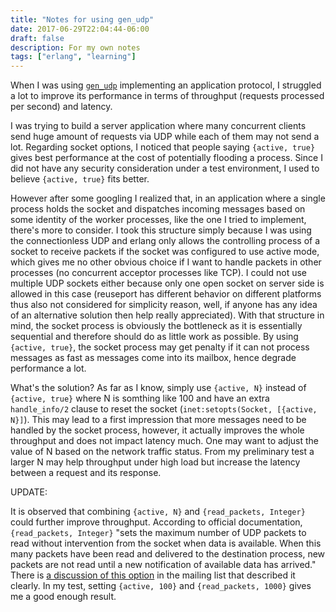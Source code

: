 ```yaml
---
title: "Notes for using gen_udp"
date: 2017-06-29T22:04:44-06:00
draft: false
description: For my own notes
tags: ["erlang", "learning"]
---
```


When I was using [`gen_udp`](http://erlang.org/doc/man/gen_udp.html) implementing an application protocol, I struggled a lot to improve its performance in terms of throughput (requests processed per second) and latency. 

I was trying to build a server application where many concurrent clients send huge amount of requests via UDP while each of them may not send a lot. Regarding socket options, I noticed that people saying `{active, true}` gives best performance at the cost of potentially flooding a process. Since I did not have any security consideration under a test environment, I used to believe `{active, true}` fits better.

However after some googling I realized that, in an application where a single process holds the socket and dispatches incoming messages based on some identity of the worker processes, like the one I tried to implement, there's more to consider. I took this structure simply because I was using the connectionless UDP and erlang only allows the controlling process of a socket to receive packets if the socket was configured to use active mode, which gives me no other obvious choice if I want to handle packets in other processes (no concurrent acceptor processes like TCP). I could not use multiple UDP sockets either because only one open socket on server side is allowed in this case (reuseport has different behavior on different platforms thus also not considered for simplicity reason, well, if anyone has any idea of an alternative solution then help really appreciated). With that structure in mind, the socket process is obviously the bottleneck as it is essentially sequential and therefore should do as little work as possible. By using `{active, true}`, the socket process may get penalty if it can not process messages as fast as messages come into its mailbox, hence degrade performance a lot. 

What's the solution? As far as I know, simply use `{active, N}` instead of `{active, true}` where N is somthing like 100 and have an extra `handle_info/2` clause to reset the socket (`inet:setopts(Socket, [{active, N}]`). This may lead to a first impression that more messages need to be handled by the socket process, however, it actually improves the whole throughput and does not impact latency much. One may want to adjust the value of N based on the network traffic status. From my preliminary test a larger N may help throughput under high load but increase the latency between a request and its response.

UPDATE:

It is observed that combining `{active, N}` and `{read_packets, Integer}` could further improve throughput. According to official documentation, `{read_packets, Integer}` "sets the maximum number of UDP packets to read without intervention from the socket when data is available. When this many packets have been read and delivered to the destination process, new packets are not read until a new notification of available data has arrived." There is [a discussion of this option](http://erlang.org/pipermail/erlang-questions/2017-January/091290.html) in the mailing list that described it clearly. In my test, setting `{active, 100}` and `{read_packets, 1000}` gives me a good enough result.